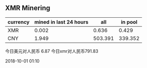 ## XMR Minering

|currency|mined in last 24 hours|all|in pool|
|---|---|---|---|
|XMR|0.002|0.636|0.429|
|CNY|1.949|503.391|339.352|

今日美元对人民币 6.87	今日xmr对人民币791.83


2018-10-01 01:10